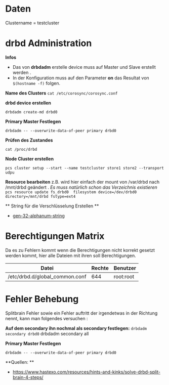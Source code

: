 Daten
=====

Clustername = testcluster


drbd Administration
================

**Infos**

* Das von **drbdadm** erstelle device muss auf Master und Slave erstellt werden .
* In der Konfiguration muss auf den Parameter **on** das Resultat von `$(hostname -f)` folgen.

**Name des Clusters**
`cat /etc/corosync/corosync.conf`

**drbd device erstellen**

`drbdadm create-md drbd0 `

**Primary Master Festlegen**

`drbdadm -- --overwrite-data-of-peer primary drbd0`

**Prüfen des Zustandes**

 `cat /proc/drbd`

**Node Cluster erstellen**

`pcs cluster setup --start --name testcluster store1 store2 --transport udpu`


**Resource bearbeiten** 
z.B. wird hier einfach der mount von /var/drbd nach /mnt/drbd geändert .
*Es muss natürlich schon das Verzeichnis existieren*
`pcs resource update fs_drbd0  filesystem device=/dev/drbd0 directory=/mnt/drbd fstype=ext4`

** String für die Verschlüsselung Erstellen **
* [gen-32-alphanum-string](https://github.com/kernt/inshelp/blob/master/drbd/gen-32-alphanum-string.sh)

Berechtigungen Matrix
===================

Da es zu Fehlern kommt wenn die Berechtigungen nicht korrekt gesetzt werden kommt, hier alle Dateien mit ihren soll Berechtigungen.

| Datei | Rechte | Benutzer |
| -------- | -------- | -------- |
|/etc/drbd.d/global_common.conf | 644 | root:root |


Fehler Behebung
==============

Splitbrain Fehler  sowie ein Fehler auftritt der irgendetwas in der Richtung nennt, kann man folgendes versuchen : 

**Auf dem secondary ihn nochmal als secondary festlegen:**
`drbdadm secondary drbd0`
drbdadm secondary all

**Primary Master Festlegen**

`drbdadm -- --overwrite-data-of-peer primary drbd0`


**Quellen: **
* https://www.hastexo.com/resources/hints-and-kinks/solve-drbd-split-brain-4-steps/

